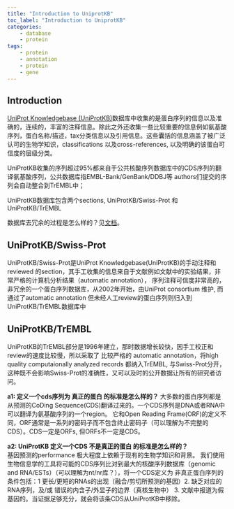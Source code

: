 ```yaml
---
title: "Introduction to UniprotKB"
toc_label: "Introduction to UniprotKB"
categories:
    - database
    - protein
tags:
    - protein
    - annotation
    - protein
    - gene
---
```


## Introduction
[UniProt Knowledgebase (UniProtKB)](https://www.uniprot.org/help/uniprotkb)数据库中收集的是蛋白序列的信息以及准确的，连续的，丰富的注释信息。除此之外还收集一些比较重要的信息例如氨基酸序列，蛋白名称/描述，tax分类信息以及引用信息。这些囊括的信息涵盖了被广泛认可的生物学知识，classifications 以及cross-references, 以及明确的该蛋白可信度的层级分类。
<!--more-->

UniProtKB收集的序列超过95%都来自于公共核酸序列数据库中的CDS序列的翻译氨基酸序列，公共数据库指EMBL-Bank/GenBank/DDBJ等 authors们提交的序列会自动整合到TrEMBL中；

UniProtKB数据库包含两个sections, UniProtKB/Swiss-Prot 和UniProtKB/TrEMBL

数据库去冗余的过程是怎么样的？见[文档](https://www.uniprot.org/docs/sop_manual_curation.pdf)。

## UniProtKB/Swiss-Prot
UniProtKB/Swiss-Prot是UniProt Knowledgebase(UniProtKB)的手动注释和reviewed 的section，其手工收集的信息来自于文献例如文献中的实验结果，非常严格的计算机分析结果（automatic annotation）， 序列注释可信度非常高的，非冗余的一个蛋白序列数据库，从2002年开始，由UniProt consortium 维护, 而通过了automatic annotation 但未经人工review的蛋白序列则归入到UniProtKB/TrEMBL数据库中

## UniProtKB/TrEMBL
UniProtKB的TrEMBL部分是1996年建立，那时数据增长较快，因手工校正和review的速度比较慢，所以采取了 比较严格的 automatic annotation，将high quality computaionally analyzed records 都纳入TrEMBL, 与Swiss-Prot分开，这种既不会影响Swiss-Prot的准确性，又可以及时的公开数据让所有的研究者访问。

**a1: 定义一个cds序列为 真正的蛋白 的标准是怎么样的？**
大多数的蛋白序列都是从预测的CoDing Sequence(CDS)翻译过来的。一个CDS序列是DNA或者RNA中可以翻译为氨基酸序列的一个region。 它和Open Reading Frame(ORF)的定义不同，ORF通常是一系列的密码子而不包含终止密码子（可以理解为不完整的CDS）。CDS一定是ORFs, 但ORFs不一定是CDS。

**a2: UniProtKB 定义一个CDS 不是真正的蛋白 的标准是怎么样的？**  
基因预测的performance 极大程度上依赖于现有的生物学知识和背景。 我们使用生物信息学的工具将可能的CDS序列比对到最大的核酸序列数据库（genomic and RNA/ESTs）（可以理解为nt/nr库？），将一个CDS定义为 非真正蛋白序列的条件包括：1 更长/更短的RNAs的出现（融合/剪切所预测的基因）2. 缺乏对应的RNA序列，及/或 错误的内含子/外显子的边界（真核生物中） 3. 文献中报道为假基因的。当证据足够充分，就会将该条CDS从UniProtKB中移除。
